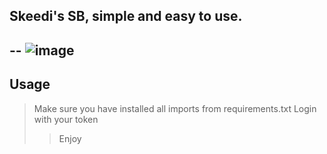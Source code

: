 ## Skeedi's SB, simple and easy to use.

--
![image](https://user-images.githubusercontent.com/68764672/181680453-fe87e1b1-c2cb-4e94-a0d1-a654af35ecf5.png)
---

## Usage

> Make sure you have installed all imports from requirements.txt
> Login with your token
>> Enjoy
